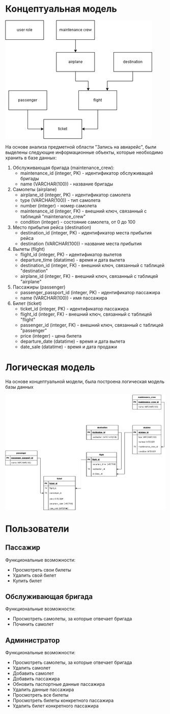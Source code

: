 # Концептуальная модель
![](/images/Диаграмма_базы_данных_КМ.png)

На основе анализа предметной области "Запись на авиарейс", были выделены следующие информационные объекты, которые необходимо хранить в базе данных:
1. Обслуживающая бригада (maintenance_crew):
    - maintenance_id (integer, PK) - идентификатор обслуживащей бригады
    - name (VARCHAR(100)) - название бригады
2. Самолеты (airplane)
    - airplane_id (integer, PK) - идентификатор самолета
    - type (VARCHAR(100)) - тип самолета
    - number (integer) - номер самолета
    - maintenance_id (integer, FK) - внешний ключ, связанный с таблицей "maintenance_crew"
    - condition (integer) - состояние самолета, от 0 до 100
3. Место прибытия рейса (destination)
    - destination_id (integer, PK) - идентификатор места прибытия рейса
    - destination (VARCHAR(100)) - название места прибытия
4. Вылеты (flight)
    - flight_id (integer, PK) - идентификатор вылетов
    - departure_time (datatime) - время и дата вылета
    - destination_id (integer, FK) - внешний ключ, связанный с таблицей "destination"
    - airplane_id (integer, FK) - внешний ключ, связанный с таблицей "airplane"
5. Пассажиры (passenger)
    - passenger_passport_id (integer, PK) - идентификатор пассажира
    - name (VARCHAR(100)) - имя пассажира
6. Билет (ticket)
    - ticket_id (integer, PK) - идентификатор пассажира
    - flight_id (integer, FK) - внешний ключ, связанный с таблицей "flight"
    - passenger_id (integer, FK) - внешний ключ, связанный с таблицей "passenger"
    - price (integer) - цена билета
    - departure_date (datatime) - время и дата вылета
    - date_sale (datatime) - время и дата продажи

# Логическая модель
На основе концептуальной модели, была построена логическая модель базы данных

![](/images/Диаграмма_базы_данных.png)


# Пользователи
## Пассажир

Функциональные возможности:
- Просмотреть свои билеты
- Удалить свой билет
- Купить билет

## Обслуживающая бригада

Функциональные возможности:
- Просмотреть самолеты, за которые отвечает бригада
- Починить самолет

## Администратор

Функциональные возможности:
- Просмотреть самолеты, за которые отвечает бригада
- Удалить самолет
- Добавить самолет
- Добавить пассажира
- Обновить паспортные данные пассажира
- Удалить данные пассажира
- Просмотреть все билеты
- Просмотреть билеты конкретного пассажира
- Удалить билет конкретного пассажира
